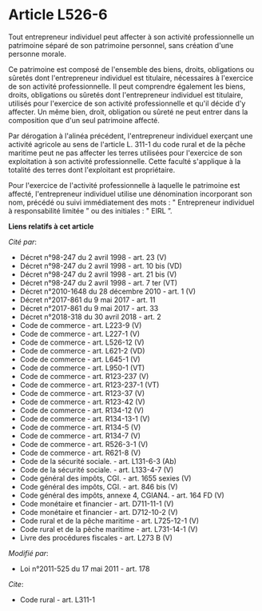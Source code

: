# Article L526-6

Tout entrepreneur individuel peut affecter à son activité professionnelle un patrimoine séparé de son patrimoine personnel,
sans création d'une personne morale. 

Ce patrimoine est composé de l'ensemble des biens, droits, obligations ou sûretés dont l'entrepreneur individuel est
titulaire, nécessaires à l'exercice de son activité professionnelle. Il peut comprendre également les biens, droits,
obligations ou sûretés dont l'entrepreneur individuel est titulaire, utilisés pour l'exercice de son activité professionnelle
et qu'il décide d'y affecter. Un même bien, droit, obligation ou sûreté ne peut entrer dans la composition que d'un seul
patrimoine affecté. 

Par dérogation à l'alinéa précédent, l'entrepreneur individuel exerçant une activité agricole au sens de l'article L. 311-1
du code rural et de la pêche maritime peut ne pas affecter les terres utilisées pour l'exercice de son exploitation à son
activité professionnelle. Cette faculté s'applique à la totalité des terres dont l'exploitant est propriétaire. 

Pour l'exercice de l'activité professionnelle à laquelle le patrimoine est affecté, l'entrepreneur individuel utilise une
dénomination incorporant son nom, précédé ou suivi immédiatement des mots : " Entrepreneur individuel à responsabilité
limitée ” ou des initiales : " EIRL ”.

**Liens relatifs à cet article**

_Cité par_:

  - Décret n°98-247 du 2 avril 1998 - art. 23 (V)
  - Décret n°98-247 du 2 avril 1998 - art. 10 bis (VD)
  - Décret n°98-247 du 2 avril 1998 - art. 21 bis (V)
  - Décret n°98-247 du 2 avril 1998 - art. 7 ter (VT)
  - Décret n°2010-1648 du 28 décembre 2010 - art. 1 (V)
  - Décret n°2017-861 du 9 mai 2017 - art. 11
  - Décret n°2017-861 du 9 mai 2017 - art. 33
  - Décret n°2018-318 du 30 avril 2018 - art. 2
  - Code de commerce - art. L223-9 (V)
  - Code de commerce - art. L227-1 (V)
  - Code de commerce - art. L526-12 (V)
  - Code de commerce - art. L621-2 (VD)
  - Code de commerce - art. L645-1 (V)
  - Code de commerce - art. L950-1 (VT)
  - Code de commerce - art. R123-237 (V)
  - Code de commerce - art. R123-237-1 (VT)
  - Code de commerce - art. R123-37 (V)
  - Code de commerce - art. R123-42 (V)
  - Code de commerce - art. R134-12 (V)
  - Code de commerce - art. R134-13-1 (V)
  - Code de commerce - art. R134-5 (V)
  - Code de commerce - art. R134-7 (V)
  - Code de commerce - art. R526-3-1 (V)
  - Code de commerce - art. R621-8 (V)
  - Code de la sécurité sociale. - art. L131-6-3 (Ab)
  - Code de la sécurité sociale. - art. L133-4-7 (V)
  - Code général des impôts, CGI. - art. 1655 sexies (V)
  - Code général des impôts, CGI. - art. 846 bis (V)
  - Code général des impôts, annexe 4, CGIAN4. - art. 164 FD (V)
  - Code monétaire et financier - art. D711-11-1 (V)
  - Code monétaire et financier - art. D712-10-2 (V)
  - Code rural et de la pêche maritime - art. L725-12-1 (V)
  - Code rural et de la pêche maritime - art. L731-14-1 (V)
  - Livre des procédures fiscales - art. L273 B (V)

_Modifié par_:

  - Loi n°2011-525 du 17 mai 2011 - art. 178

_Cite_:

  - Code rural - art. L311-1
